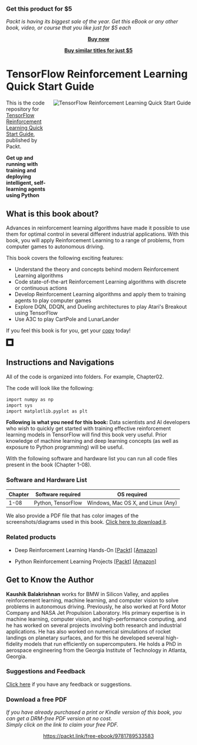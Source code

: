 
### Get this product for $5

<i>Packt is having its biggest sale of the year. Get this eBook or any other book, video, or course that you like just for $5 each</i>


<b><p align='center'>[Buy now](https://packt.link/9781789533583)</p></b>


<b><p align='center'>[Buy similar titles for just $5](https://subscription.packtpub.com/search)</p></b>


# TensorFlow Reinforcement Learning Quick Start Guide

<img src="https://prod.packtpub.com/media/catalog/product/cache/a22c7d190d97ca25f5f1089471ab8502/b/1/b11776.png" alt="TensorFlow Reinforcement Learning Quick Start Guide" height="256px" align="right"></a>

This is the code repository for [TensorFlow Reinforcement Learning Quick Start Guide](https://prod.packtpub.com/in/big-data-and-business-intelligence/tensorflow-reinforcement-learning-quick-start-guide?utm_source=github&utm_medium=repository), published by Packt.

**Get up and running with training and deploying intelligent, self-learning agents using Python**

## What is this book about?
Advances in reinforcement learning algorithms have made it possible to use them for optimal control in several different industrial applications. With this book, you will apply Reinforcement Learning to a range of problems, from computer games to autonomous driving.

This book covers the following exciting features: 
* Understand the theory and concepts behind modern Reinforcement Learning algorithms
* Code state-of-the-art Reinforcement Learning algorithms with discrete or continuous actions
* Develop Reinforcement Learning algorithms and apply them to training agents to play computer games
* Explore DQN, DDQN, and Dueling architectures to play Atari's Breakout using TensorFlow
* Use A3C to play CartPole and LunarLander

If you feel this book is for you, get your [copy](https://www.amazon.com/dp/10DigitISBN) today!

<a href="https://www.packtpub.com/?utm_source=github&utm_medium=banner&utm_campaign=GitHubBanner"><img src="https://raw.githubusercontent.com/PacktPublishing/GitHub/master/GitHub.png" alt="https://www.packtpub.com/" border="5" /></a>

## Instructions and Navigations
All of the code is organized into folders. For example, Chapter02.

The code will look like the following:

```
import numpy as np 
import sys 
import matplotlib.pyplot as plt
```

**Following is what you need for this book:**
Data scientists and AI developers who wish to quickly get started with training effective reinforcement learning models in TensorFlow will find this book very useful. Prior knowledge of machine learning and deep learning concepts (as well as exposure to Python programming) will be useful.

With the following software and hardware list you can run all code files present in the book (Chapter 1-08).

### Software and Hardware List

| Chapter  | Software required                   | OS required                        |
| -------- | ------------------------------------| -----------------------------------|
| 1-08     | Python, TensorFlow                  | Windows, Mac OS X, and Linux (Any) |


We also provide a PDF file that has color images of the screenshots/diagrams used in this book. [Click here to download it](http://www.packtpub.com/sites/default/files/downloads/9781789533583_ColorImages.pdf).



### Related products <Other books you may enjoy>
* Deep Reinforcement Learning Hands-On [[Packt]](https://prod.packtpub.com/in/big-data-and-business-intelligence/deep-reinforcement-learning-hands?utm_source=github&utm_medium=repository&utm_campaign=9781788834247) [[Amazon]](https://www.amazon.com/dp/1788834240)

* Python Reinforcement Learning Projects [[Packt]](https://prod.packtpub.com/in/big-data-and-business-intelligence/python-reinforcement-learning-projects?utm_source=github&utm_medium=repository&utm_campaign=9781788991612) [[Amazon]](https://www.amazon.com/dp/1788991613)

## Get to Know the Author
**Kaushik Balakrishnan**
works for BMW in Silicon Valley, and applies reinforcement learning, machine learning, and computer vision to solve problems in autonomous driving. Previously, he also worked at Ford Motor Company and NASA Jet Propulsion Laboratory. His primary expertise is in machine learning, computer vision, and high-performance computing, and he has worked on several projects involving both research and industrial applications. He has also worked on numerical simulations of rocket landings on planetary surfaces, and for this he developed several high-fidelity models that run efficiently on supercomputers. He holds a PhD in aerospace engineering from the Georgia Institute of Technology in Atlanta, Georgia.


### Suggestions and Feedback
[Click here](https://docs.google.com/forms/d/e/1FAIpQLSdy7dATC6QmEL81FIUuymZ0Wy9vH1jHkvpY57OiMeKGqib_Ow/viewform) if you have any feedback or suggestions.

### Download a free PDF

 <i>If you have already purchased a print or Kindle version of this book, you can get a DRM-free PDF version at no cost.<br>Simply click on the link to claim your free PDF.</i>
<p align="center"> <a href="https://packt.link/free-ebook/9781789533583">https://packt.link/free-ebook/9781789533583 </a> </p>
